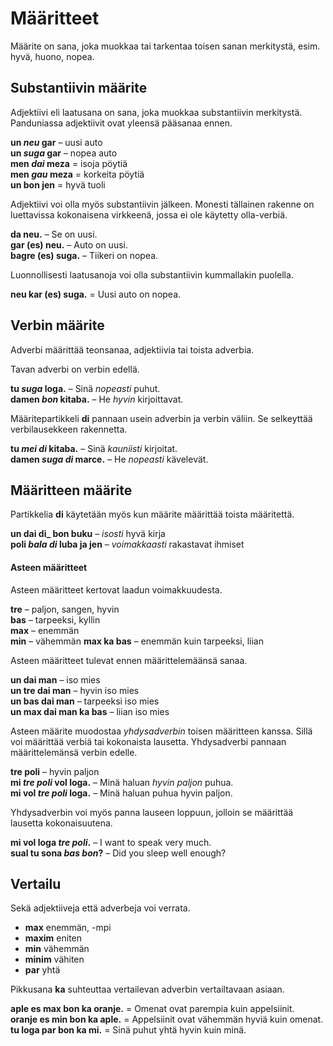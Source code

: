 # Määritteet

Määrite on sana, joka muokkaa tai tarkentaa toisen sanan merkitystä, esim. hyvä, huono, nopea.

## Substantiivin määrite

Adjektiivi eli laatusana on sana, joka muokkaa substantiivin merkitystä. Panduniassa adjektiivit ovat yleensä pääsanaa ennen.

**un _neu_ gar**
– uusi auto  
**un _suga_ gar**
– nopea auto  
**men _dai_ meza**
= isoja pöytiä  
**men _gau_ meza**
= korkeita pöytiä  
**un bon jen**
= hyvä tuoli

Adjektiivi voi olla myös substantiivin jälkeen.
Monesti tällainen rakenne on luettavissa kokonaisena virkkeenä, jossa ei ole käytetty olla-verbiä.

**da neu.**
– Se on uusi.  
**gar (es) neu.**
– Auto on uusi.  
**bagre (es) suga.**
– Tiikeri on nopea.

Luonnollisesti laatusanoja voi olla substantiivin kummallakin puolella.

**neu kar (es) suga.**
= Uusi auto on nopea.


## Verbin määrite

Adverbi määrittää teonsanaa, adjektiivia tai toista adverbia.

Tavan adverbi on verbin edellä.

**tu _suga_ loga.**
– Sinä _nopeasti_ puhut.  
**damen _bon_ kitaba.**
– He _hyvin_ kirjoittavat.

Määritepartikkeli
**di**
pannaan usein adverbin ja verbin väliin.
Se selkeyttää verbilausekkeen rakennetta.

**tu _mei di_ kitaba.**
– Sinä _kauniisti_ kirjoitat.  
**damen _suga di_ marce.**
– He _nopeasti_ kävelevät.


## Määritteen määrite

Partikkelia
**di**
käytetään myös kun määrite määrittää toista määritettä.

**un dai di_ bon buku**
– _isosti_ hyvä kirja  
**poli _bala di_ luba ja jen**
– _voimakkaasti_ rakastavat ihmiset


#### Asteen määritteet

Asteen määritteet kertovat laadun voimakkuudesta.

**tre**
– paljon, sangen, hyvin  
**bas**
– tarpeeksi, kyllin  
**max**
– enemmän  
**min**
– vähemmän
**max ka bas**
– enemmän kuin tarpeeksi, liian  

Asteen määritteet tulevat ennen määrittelemäänsä sanaa.

**un dai man**
– iso mies  
**un tre dai man**
– hyvin iso mies  
**un bas dai man**
– tarpeeksi iso mies  
**un max dai man ka bas**
– liian iso mies

Asteen määrite muodostaa _yhdysadverbin_ toisen määritteen kanssa.
Sillä voi määrittää verbiä tai kokonaista lausetta.
Yhdysadverbi pannaan määrittelemänsä verbin edelle.

**tre poli**
– hyvin paljon  
**mi _tre poli_ vol loga.**
– Minä haluan _hyvin paljon_ puhua.  
**mi vol _tre poli_ loga.**
– Minä haluan puhua hyvin paljon.

Yhdysadverbin voi myös panna lauseen loppuun,
jolloin se määrittää lausetta kokonaisuutena.

**mi vol loga _tre poli_.**
– I want to speak very much.  
**sual tu sona _bas bon_?**
– Did you sleep well enough?


## Vertailu

Sekä adjektiiveja että adverbeja voi verrata.

- **max**
  enemmän, -mpi
- **maxim**
  eniten
- **min**
  vähemmän
- **minim**
  vähiten
- **par**
   yhtä

Pikkusana **ka** suhteuttaa vertailevan adverbin vertailtavaan asiaan.

**aple es max bon ka oranje.**
= Omenat ovat parempia kuin appelsiinit.  
**oranje es min bon ka aple.**
= Appelsiinit ovat vähemmän hyviä kuin omenat.  
**tu loga par bon ka mi.**
= Sinä puhut yhtä hyvin kuin minä.

